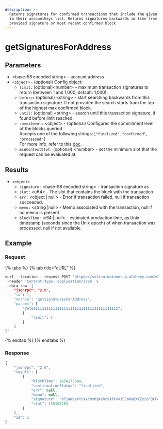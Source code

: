 ```yaml
---
description: >-
  Returns signatures for confirmed transactions that include the given address
  in their accountKeys list. Returns signatures backwards in time from the
  provided signature or most recent confirmed block
---
```


# getSignaturesForAddress

## **Parameters**

* \<base-58 encoded string> - account address
* `<object>` - (optional) Config object:
  * `limit:` (optional)\<number> - maximum transaction signatures to return (between 1 and 1,000, default: 1,000).
  * `before:` (optional) \<string> - start searching backwards from this transaction signature. If not provided the search starts from the top of the highest max confirmed block.
  * `until:` (optional) \<string> - search until this transaction signature, if found before limit reached.
  * `commitment:` \<object> - (optional) Configures the commitment level of the blocks queried\
    Accepts one of the following strings: \[`"finalized"`, `"confirmed"`, `"processed"]` \
    For more info, refer to this [doc](https://docs.solana.com/developing/clients/jsonrpc-api#configuring-state-commitment).
  * `minContextSlot:` (optional) \<number> - set the minimum slot that the request can be evaluated at.

## **Results**

* `<object>`
  * `signature:` \<base-58 encoded string> - transaction signature as&#x20;
  * `slot:` \<u64> - The slot that contains the block with the transaction
  * `err:` \<object | null> - Error if transaction failed, null if transaction succeeded.&#x20;
  * `memo:` \<string |null> - Memo associated with the transaction, null if no memo is present
  * `blockTime:` \<i64 | null> - estimated production time, as Unix timestamp (seconds since the Unix epoch) of when transaction was processed. null if not available.

## Example&#x20;

### Request

{% tabs %}
{% tab title="cURL" %}
```python
curl --location --request POST 'https://solana-mainnet.g.alchemy.com/v2/demo/' \
--header 'Content-Type: application/json' \
--data-raw '{
    "jsonrpc": "2.0",
    "id": 1,
    "method": "getSignaturesForAddress",
    "params": [
        "Vote111111111111111111111111111111111111111",
        {
            "limit": 1
        }
    ]
}'
```
{% endtab %}
{% endtabs %}

### Response

```javascript
{
    "jsonrpc": "2.0",
    "result": [
        {
            "blockTime": 1654173549,
            "confirmationStatus": "finalized",
            "err": null,
            "memo": null,
            "signature": "67iWWgeXYSXxKmxMjAahr9ATXvv1SJoHedXYZxicFQtF4eFxCWJxUwEYczNbrua8pQAshmkf73gfAX5itutWTA7m",
            "slot": 136105283
        }
    ],
    "id": 1
}
```
